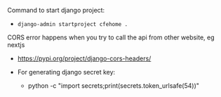 Command to start django project:

- `django-admin startproject cfehome .`

CORS error happens when you try to call the api from other website, eg nextjs

- https://pypi.org/project/django-cors-headers/

- For generating django secret key:
  - python -c "import secrets;print(secrets.token_urlsafe(54))"
